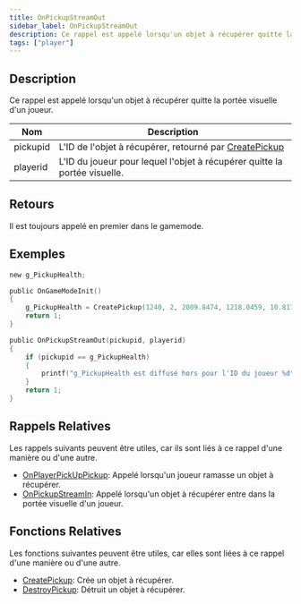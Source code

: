 ```yaml
---
title: OnPickupStreamOut
sidebar_label: OnPickupStreamOut
description: Ce rappel est appelé lorsqu'un objet à récupérer quitte la portée visuelle d'un joueur.
tags: ["player"]
---
```


<VersionWarn name='callback' version='omp v1.1.0.2612' />

## Description

Ce rappel est appelé lorsqu'un objet à récupérer quitte la portée visuelle d'un joueur.

| Nom       | Description                                                                 |
|-----------|-----------------------------------------------------------------------------|
| pickupid  | L'ID de l'objet à récupérer, retourné par [CreatePickup](../functions/CreatePickup) |
| playerid  | L'ID du joueur pour lequel l'objet à récupérer quitte la portée visuelle.                   |

## Retours

Il est toujours appelé en premier dans le gamemode.

## Exemples

```c
new g_PickupHealth;

public OnGameModeInit()
{
    g_PickupHealth = CreatePickup(1240, 2, 2009.8474, 1218.0459, 10.8175);
    return 1;
}

public OnPickupStreamOut(pickupid, playerid)
{
    if (pickupid == g_PickupHealth)
    {
        printf("g_PickupHealth est diffusé hors pour l'ID du joueur %d", playerid);
    }
    return 1;
}
```

## Rappels Relatives

Les rappels suivants peuvent être utiles, car ils sont liés à ce rappel d'une manière ou d'une autre.

- [OnPlayerPickUpPickup](OnPlayerPickUpPickup): Appelé lorsqu'un joueur ramasse un objet à récupérer.
- [OnPickupStreamIn](OnPickupStreamIn): Appelé lorsqu'un objet à récupérer entre dans la portée visuelle d'un joueur.

## Fonctions Relatives

Les fonctions suivantes peuvent être utiles, car elles sont liées à ce rappel d'une manière ou d'une autre. 

- [CreatePickup](../functions/CreatePickup): Crée un objet à récupérer.
- [DestroyPickup](../functions/DestroyPickup): Détruit un objet à récupérer.
